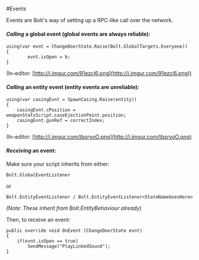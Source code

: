 #Events

Events are Bolt's way of setting up a RPC-like call over the network.



#### *Calling* a global event (global events are always reliable):

    using(var evnt = ChangeDoorState.Raise(Bolt.GlobalTargets.Everyone))  
    {  
            evnt.isOpen = b;  
    }  
    
(In-editor: [http://i.imgur.com/91ezcj6.png](http://i.imgur.com/91ezcj6.png))

#### *Calling* an entity event (entity events are unreliable):

	using(var casingEvnt = SpawnCasing.Raise(entity))
	{
		casingEvnt.cPosition = weaponStatsScript.caseEjectionPoint.position;
		casingEvnt.gunRef = correctIndex;
	}

(In-editor: [http://i.imgur.com/tbsryoO.png](http://i.imgur.com/tbsryoO.png)

#### *Receiving* an event:
Make sure your script inherits from either:  

	Bolt.GlobalEventListener  
or  

	Bolt.EntityEventListener / Bolt.EntityEventListener<StateNameGoesHere> 
    
*(Note: These inherit from Bolt.EntityBehaviour already)*

Then, to receive an event:

	public override void OnEvent (ChangeDoorState evnt)
	{
		if(evnt.isOpen == true)
			SendMessage("PlayLinkedSound");  
	}